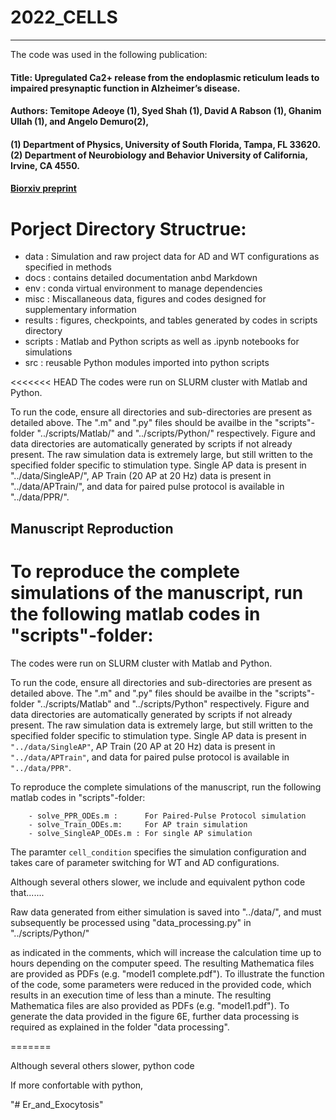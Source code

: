 # 2022_CELLS
___________________________________________________________________________________________________________________________________________________________________________________

The code was used in the following publication:

#### Title: Upregulated Ca2+ release from the endoplasmic reticulum leads to impaired presynaptic function in Alzheimer’s disease.
#### Authors:  Temitope Adeoye (1), Syed Shah (1), David A Rabson (1), Ghanim Ullah (1), and Angelo Demuro(2), 
#### (1) Department of Physics, University of South Florida, Tampa, FL 33620. (2) Department of Neurobiology and Behavior University of California, Irvine, CA 4550. 

#### [Biorxiv preprint](https://doi.org/10.1101/2022.04.21.489060)


# Porject Directory Structrue:

- data : Simulation and raw project data for AD and WT configurations as specified in methods
- docs : contains detailed documentation anbd Markdown
- env : conda virtual environment to manage dependencies
- misc : Miscallaneous data, figures and codes designed for supplementary information
- results : figures, checkpoints, and tables generated by codes in scripts directory 
- scripts : Matlab and Python scripts as well as .ipynb notebooks for simulations
- src : reusable Python modules imported into python scripts

<<<<<<< HEAD
The codes were run on SLURM cluster with Matlab and Python. 

To run the code, ensure all directories and sub-directories are present as detailed above. The ".m" and ".py" files should be availbe in the "scripts"-folder "../scripts/Matlab/" and "../scripts/Python/" respectively. Figure and data directories are automatically generated by scripts if not already present. The raw simulation data is extremely large, but still written to the specified folder specific to stimulation type. Single AP data is present in "../data/SingleAP/", AP Train (20 AP at 20 Hz) data is present in "../data/APTrain/", and data for paired pulse protocol is available in "../data/PPR/".

## Manuscript Reproduction

To reproduce the complete simulations of the manuscript, run the following matlab codes in "scripts"-folder:
=======

The codes were run on SLURM cluster with Matlab and Python. 

To run the code, ensure all directories and sub-directories are present as detailed above. The ".m" and ".py" files should be availbe in the "scripts"-folder "../scripts/Matlab" and "../scripts/Python" respectively. Figure and data directories are automatically generated by scripts if not already present. The raw simulation data is extremely large, but still written to the specified folder specific to stimulation type. Single AP data is present in `"../data/SingleAP"`, AP Train (20 AP at 20 Hz) data is present in `"../data/APTrain"`, and data for paired pulse protocol is available in `"../data/PPR"`.

To reproduce the complete simulations of the manuscript, run the following matlab codes in "scripts"-folder:

        - solve_PPR_ODEs.m :      For Paired-Pulse Protocol simulation
        - solve_Train_ODEs.m:     For AP train simulation
        - solve_SingleAP_ODEs.m : For single AP simulation 

The paramter ```cell_condition``` specifies the simulation configuration and takes care of parameter switching for WT and AD configurations. 

Although several others slower, we include and equivalent python code that.......

Raw data generated from either simulation is saved into "../data/<stimulation condition>", and must subsequently be processed using "data_processing.py" in "../scripts/Python/"

as indicated in the comments, which will increase the calculation time up to hours depending on the computer speed. The resulting Mathematica files are provided as PDFs (e.g. "model1 complete.pdf"). To illustrate the function of the code, some parameters were reduced in the provided code, which results in an execution time of less than a minute. The resulting Mathematica files are also provided as PDFs (e.g. "model1.pdf"). To generate the data provided in the figure 6E, further data processing is required as explained in the folder "data processing".

=======

Although several others slower, python code 


If more confortable with python,  

"# Er_and_Exocytosis" 
